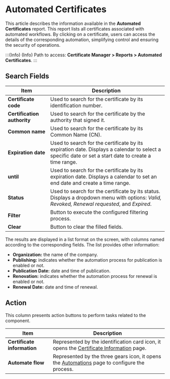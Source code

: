 # Automated Certificates

This article describes the information available in the **Automated Certificates** report. This report lists all certificates associated with automated workflows. By clicking on a certificate, users can access the details of the corresponding automation, simplifying control and ensuring the security of operations.

<!-- Fix callout -->
:::(Info) (Info)
Path to access: **Certificate Manager > Reports > Automated Certificates**.
:::

## Search Fields

|Item|Description|
|-|-|
|**Certificate code**|Used to search for the certificate by its identification number.|
|**Certification authority**|Used to search for the certificate by the authority that signed it.|
|**Common name**|Used to search for the certificate by its Common Name (CN).|
|**Expiration date**|Used to search for the certificate by its expiration date. Displays a calendar to select a specific date or set a start date to create a time range.|
|**until**|Used to search for the certificate by its expiration date. Displays a calendar to set an end date and create a time range.|
|**Status**|Used to search for the certificate by its status. Displays a dropdown menu with options: *Valid, Revoked, Renewal requested*, and *Expired*.|
|**Filter**|Button to execute the configured filtering process.|
|**Clear**|Button to clear the filled fields.|

The results are displayed in a list format on the screen, with columns named according to the corresponding fields. The list provides other information:

- **Organization:** the name of the company.
- **Publishing:** indicates whether the automation process for publication is enabled or not.
- **Publication Date:** date and time of publication.
- **Renovation:** indicates whether the automation process for renewal is enabled or not.
- **Renewal Date:** date and time of renewal.

## Action

This column presents action buttons to perform tasks related to the component.

<!-- Fix link -->
|Item|Description|
|-|-|
|**Certificate information**|Represented by the identification card icon, it opens the [Certificate Information](/v3-33/docs/certificate-manager-settings-how-to-download-certificate-key) page.|
|**Automate flow**|Represented by the three gears icon, it opens the [Automations](/v3-33/docs/how-to-automate-the-lifecycle-of-a-certificate) page to configure the process.|
